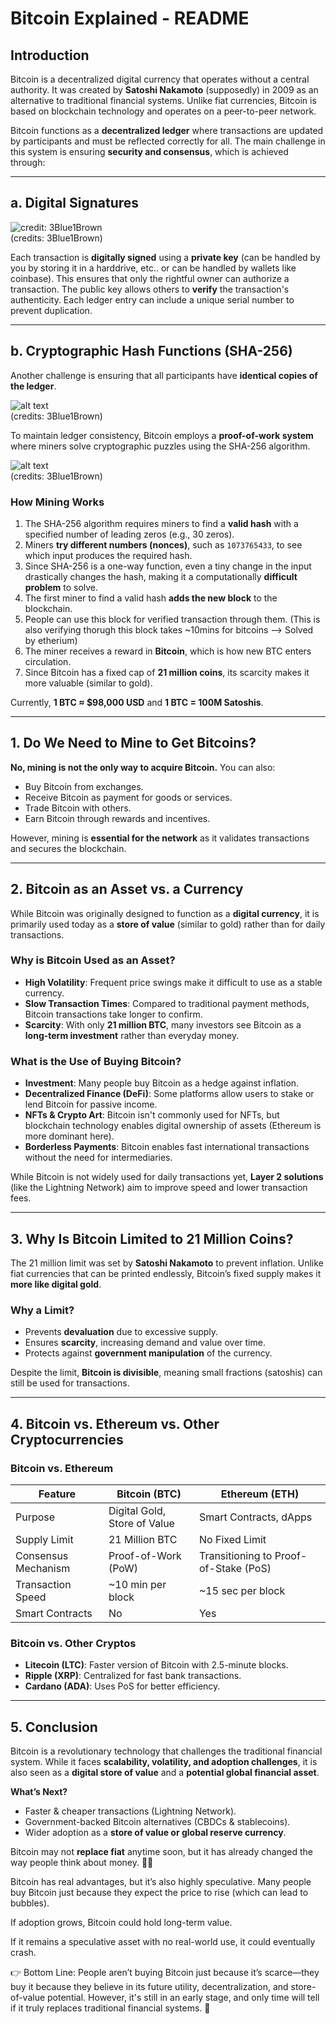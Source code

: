 # Bitcoin Explained - README

## Introduction
Bitcoin is a decentralized digital currency that operates without a central authority. It was created by **Satoshi Nakamoto** (supposedly) in 2009 as an alternative to traditional financial systems. Unlike fiat currencies, Bitcoin is based on blockchain technology and operates on a peer-to-peer network.

Bitcoin functions as a **decentralized ledger** where transactions are updated by participants and must be reflected correctly for all. The main challenge in this system is ensuring **security and consensus**, which is achieved through:

---

## a. Digital Signatures

![credit: 3Blue1Brown](image.png)  
(credits: 3Blue1Brown)

Each transaction is **digitally signed** using a **private key** (can be handled by you by storing it in a harddrive, etc.. or can be handled by wallets like coinbase). This ensures that only the rightful owner can authorize a transaction. The public key allows others to **verify** the transaction's authenticity. Each ledger entry can include a unique serial number to prevent duplication.

---

## b. Cryptographic Hash Functions (SHA-256)

Another challenge is ensuring that all participants have **identical copies of the ledger**. 

![alt text](image-1.png)  
(credits: 3Blue1Brown)

To maintain ledger consistency, Bitcoin employs a **proof-of-work system** where miners solve cryptographic puzzles using the SHA-256 algorithm. 

![alt text](image-2.png)  
(credits: 3Blue1Brown)

### How Mining Works
1. The SHA-256 algorithm requires miners to find a **valid hash** with a specified number of leading zeros (e.g., 30 zeros).
2. Miners **try different numbers (nonces)**, such as `1073765433`, to see which input produces the required hash.
3. Since SHA-256 is a one-way function, even a tiny change in the input drastically changes the hash, making it a computationally **difficult problem** to solve.
4. The first miner to find a valid hash **adds the new block** to the blockchain.
5. People can use this block for verified transaction through them. (This is also verifying thorugh this block takes ~10mins for bitcoins --> Solved by etherium)
6. The miner receives a reward in **Bitcoin**, which is how new BTC enters circulation.
7. Since Bitcoin has a fixed cap of **21 million coins**, its scarcity makes it more valuable (similar to gold). 

Currently, **1 BTC ≈ $98,000 USD** and **1 BTC = 100M Satoshis**.

---

## 1. Do We Need to Mine to Get Bitcoins?
**No, mining is not the only way to acquire Bitcoin.** You can also:
- Buy Bitcoin from exchanges.
- Receive Bitcoin as payment for goods or services.
- Trade Bitcoin with others.
- Earn Bitcoin through rewards and incentives.

However, mining is **essential for the network** as it validates transactions and secures the blockchain.

---

## 2. Bitcoin as an Asset vs. a Currency
While Bitcoin was originally designed to function as a **digital currency**, it is primarily used today as a **store of value** (similar to gold) rather than for daily transactions.

### **Why is Bitcoin Used as an Asset?**
- **High Volatility**: Frequent price swings make it difficult to use as a stable currency.
- **Slow Transaction Times**: Compared to traditional payment methods, Bitcoin transactions take longer to confirm.
- **Scarcity**: With only **21 million BTC**, many investors see Bitcoin as a **long-term investment** rather than everyday money.

### **What is the Use of Buying Bitcoin?**
- **Investment**: Many people buy Bitcoin as a hedge against inflation.
- **Decentralized Finance (DeFi)**: Some platforms allow users to stake or lend Bitcoin for passive income.
- **NFTs & Crypto Art**: Bitcoin isn't commonly used for NFTs, but blockchain technology enables digital ownership of assets (Ethereum is more dominant here).
- **Borderless Payments**: Bitcoin enables fast international transactions without the need for intermediaries.

While Bitcoin is not widely used for daily transactions yet, **Layer 2 solutions** (like the Lightning Network) aim to improve speed and lower transaction fees.

---

## 3. Why Is Bitcoin Limited to 21 Million Coins?
The 21 million limit was set by **Satoshi Nakamoto** to prevent inflation. Unlike fiat currencies that can be printed endlessly, Bitcoin’s fixed supply makes it **more like digital gold**.

### Why a Limit?
- Prevents **devaluation** due to excessive supply.
- Ensures **scarcity**, increasing demand and value over time.
- Protects against **government manipulation** of the currency.

Despite the limit, **Bitcoin is divisible**, meaning small fractions (satoshis) can still be used for transactions.

---

## 4. Bitcoin vs. Ethereum vs. Other Cryptocurrencies

### **Bitcoin vs. Ethereum**
| Feature           | Bitcoin (BTC)  | Ethereum (ETH)  |
|------------------|---------------|----------------|
| Purpose         | Digital Gold, Store of Value | Smart Contracts, dApps |
| Supply Limit    | 21 Million BTC | No Fixed Limit |
| Consensus Mechanism | Proof-of-Work (PoW) | Transitioning to Proof-of-Stake (PoS) |
| Transaction Speed | ~10 min per block | ~15 sec per block |
| Smart Contracts | No | Yes |

### **Bitcoin vs. Other Cryptos**
- **Litecoin (LTC)**: Faster version of Bitcoin with 2.5-minute blocks.
- **Ripple (XRP)**: Centralized for fast bank transactions.
- **Cardano (ADA)**: Uses PoS for better efficiency.

---

## 5. Conclusion
Bitcoin is a revolutionary technology that challenges the traditional financial system. While it faces **scalability, volatility, and adoption challenges**, it is also seen as a **digital store of value** and a **potential global financial asset**.

**What’s Next?**
- Faster & cheaper transactions (Lightning Network).
- Government-backed Bitcoin alternatives (CBDCs & stablecoins).
- Wider adoption as a **store of value or global reserve currency**.

Bitcoin may not **replace fiat** anytime soon, but it has already changed the way people think about money. 🚀🔗

Bitcoin has real advantages, but it’s also highly speculative. Many people buy Bitcoin just because they expect the price to rise (which can lead to bubbles).

If adoption grows, Bitcoin could hold long-term value.

If it remains a speculative asset with no real-world use, it could eventually crash.

👉 Bottom Line: People aren’t buying Bitcoin just because it’s scarce—they buy it because they believe in its future utility, decentralization, and store-of-value potential. However, it's still in an early stage, and only time will tell if it truly replaces traditional financial systems. 🚀